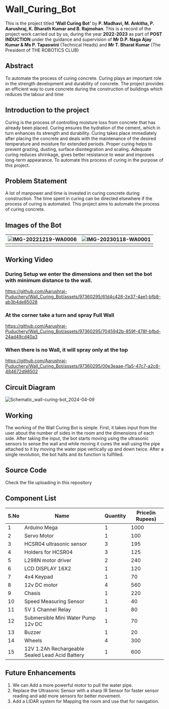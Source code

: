 # Wall_Curing_Bot

This is the project titled **‘Wall Curing Bot’** by **P. Madhavi, M. Ankitha, P. Aarushraj, K. Bharath Kumar and B. Rajmohan**. 
This is a record of the project work carried out by us, during the year **2022-2023** as part of **POST INDUCTION** under the guidance and supervision of **Mr D.P. Naga Ajay Kumar & Ms P. Tapaswini** (Technical Heads) and **Mr T. Bharat Kumar** (The President of THE ROBOTICS CLUB)

## Abstract
To automate the process of curing concrete. Curing plays an important role in the strength development and durability of concrete. The project provides an efficient way to cure concrete during the construction of buildings which reduces the labour and time

## Introduction to the project
Curing is the process of controlling moisture loss from concrete that has already been placed. Curing ensures the hydration of the cement, which in turn enhances its strength and durability. Curing takes place immediately after placing the concrete and deals with the maintenance of the desired temperature and moisture for extended periods. Proper curing helps to prevent grazing, dusting, surface disintegration and scaling. Adequate curing reduces shrinkage, gives better resistance to wear and improves long-term appearance. To automate this process of curing in the purpose of this project.

## Problem Statement
A lot of manpower and time is invested in curing concrete during construction. The time spent in curing can be directed elsewhere if the process of curing is automated. This project aims to automate the process of curing concrete. 

## Images of the Bot
| ![IMG-20221219-WA0006](https://github.com/Aarushraj-Puduchery/Wall_Curing_Bot/assets/97360295/5aefaf1e-bd80-44a8-8717-73583ca8f290)| ![IMG-20230118-WA0001](https://github.com/Aarushraj-Puduchery/Wall_Curing_Bot/assets/97360295/077a519a-9a36-4c0e-9da7-fcba774dc757)|
|---|---|
|||

## Working Video

### During Setup we enter the dimensions and then set the bot with minimum distance to the wall.
https://github.com/Aarushraj-Puduchery/Wall_Curing_Bot/assets/97360295/61d4c426-2e37-4ae1-bfb8-ab3b4de85028

### At the corner take a turn and spray Full Wall
https://github.com/Aarushraj-Puduchery/Wall_Curing_Bot/assets/97360295/7045942b-859f-478f-bfbd-24ad49cd40a3

### When there is no Wall, it will spray only at the top
https://github.com/Aarushraj-Puduchery/Wall_Curing_Bot/assets/97360295/00e3eaae-f1a5-47c7-a2c8-484672d98502

## Circuit Diagram
![Schematic_wall-curing-bot_2024-04-09](https://github.com/Aarushraj-Puduchery/Wall_Curing_Bot/assets/97360295/79327396-45b6-450d-b2dd-b4159e2c7b6b)

## Working
The working of the Wall Curing Bot is simple. First, it takes input from the user about the number of sides in the room and the dimensions of each side. After taking the input, the bot starts moving using the ultrasonic sensors to sense the wall and while moving it cures the wall using the pipe attached to it by moving the water pipe vertically up and down twice. After a single revolution, the bot halts and its function is fulfilled.

## Source Code 
Check the file uploading in this repository

## Component List
|S.No|Name|Quantity|Price(in Rupees)|
|---|---|---|---|
|1|Arduino Mega|1|1000|
|2|Servo Motor|1|100|
|3|HCSR04 ultrasonic sensor|3|195|
|4|Holders for HCSR04|3|125|
|5|L298N motor driver|2|240|
|6|LCD DISPLAY 16X2|1|120|
|7|4x4 Keypad|1|70|
|8|12v DC motor|4|560|
|9|Chasis|1|220|
|10|Speed Measuring Sensor|1|40|
|11|5V 1 Channel Relay|1|80|
|12|Submersible Mini Water Pump 12v DC|1|70|
|13|Buzzer|1|20|
|14|Wheels|4|300|
|15|12V 1.2Ah Rechargeable Sealed Lead Acid Battery|1|600|

## Future Enhancements
1. We can Add a more powerful motor to pull the water pipe.
2. Replace the Ultrasonic Sensor with a sharp IR Sensor for faster sensor reading and add more sensors for better movement.
3. Add a LIDAR system for Mapping the room and use that for navigation.


